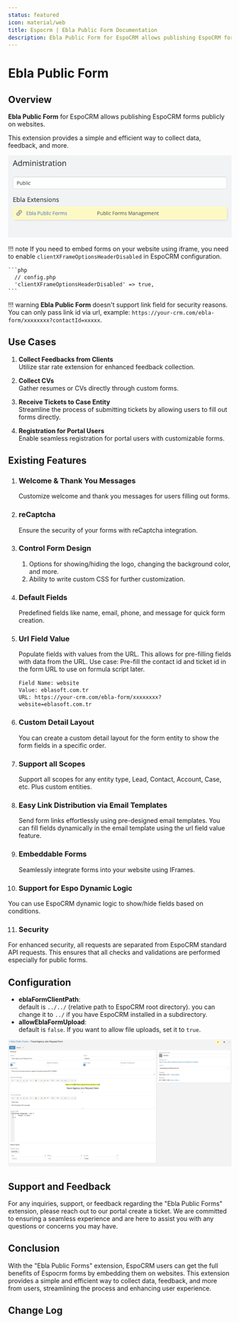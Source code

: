 ```yaml
---
status: featured
icon: material/web
title: Espocrm | Ebla Public Form Documentation
description: Ebla Public Form for EspoCRM allows publishing EspoCRM forms publicly on websites. 
---
```


# Ebla Public Form

## Overview

**Ebla Public Form** for EspoCRM allows publishing EspoCRM forms publicly on websites.

This extension provides a simple and efficient way to collect data, feedback, and more.

![Public Forms](../../_static/images/espocrm-extensions/public-form/espocrm-public-form-admin.png)

!!! note
    If you need to embed forms on your website using iframe, you need to enable `clientXFrameOptionsHeaderDisabled` in EspoCRM configuration.
   
    ```php
      // config.php
      'clientXFrameOptionsHeaderDisabled' => true,
    ```

!!! warning
    **Ebla Public Form** doesn't support link field for security reasons. You can only pass link id via url, example: `https://your-crm.com/ebla-form/xxxxxxxx?contactId=xxxxx`.

## Use Cases

1. **Collect Feedbacks from Clients** <br>
   Utilize star rate extension for enhanced feedback collection.

2. **Collect CVs** <br>
   Gather resumes or CVs directly through custom forms.

3. **Receive Tickets to Case Entity** <br>
   Streamline the process of submitting tickets by allowing users to fill out forms directly.

4. **Registration for Portal Users** <br>
   Enable seamless registration for portal users with customizable forms.

## Existing Features

1. ### Welcome & Thank You Messages
   Customize welcome and thank you messages for users filling out forms.

2. ### reCaptcha
   Ensure the security of your forms with reCaptcha integration.

3. ### Control Form Design
    1. Options for showing/hiding the logo, changing the background color, and more. <br>
    2. Ability to write custom CSS for further customization.

4. ### Default Fields
   Predefined fields like name, email, phone, and message for quick form creation.

5. ### Url Field Value
   Populate fields with values from the URL. This allows for pre-filling fields with data from the URL.
   Use case: Pre-fill the contact id and ticket id in the form URL to use on formula script later.

    ``` title="Example:"
    Field Name: website
    Value: eblasoft.com.tr
    URL: https://your-crm.com/ebla-form/xxxxxxxx?website=eblasoft.com.tr
    ```

6. ### Custom Detail Layout
   You can create a custom detail layout for the form entity to show the form fields in a specific order.

7. ### Support all Scopes
   Support all scopes for any entity type, Lead, Contact, Account, Case, etc. Plus custom entities.

8. ### Easy Link Distribution via Email Templates
   Send form links effortlessly using pre-designed email templates.
   You can fill fields dynamically in the email template using the url field value feature.

9. ### Embeddable Forms
   Seamlessly integrate forms into your website using IFrames.

10. ### Support for Espo Dynamic Logic
   You can use EspoCRM dynamic logic to show/hide fields based on conditions.

11. ### Security
   For enhanced security, all requests are separated from EspoCRM standard API requests. This ensures that all checks and validations are performed especially for public forms.

## Configuration

- **eblaFormClientPath**: <br>
  default is `../../` (relative path to EspoCRM root directory). you can change it to `../` if you have EspoCRM installed in a subdirectory.
- **allowEblaFormUpload**: <br>
  default is `false`. If you want to allow file uploads, set it to `true`.

![Public Forms](../../_static/images/espocrm-extensions/public-form/form-op.png)

## Support and Feedback

For any inquiries, support, or feedback regarding the "Ebla Public Forms" extension, please reach out to our portal create a ticket. We are committed to ensuring a seamless
experience and are here to assist you with any questions or concerns you may have.

## Conclusion

With the "Ebla Public Forms" extension, EspoCRM users can get the full benefits of Espocrm forms by embedding them on websites. This extension provides a simple and efficient way
to collect data, feedback, and more from users, streamlining the process and enhancing user experience.

## Change Log

<div class="change-log-wrapper" data-id="63495a03a73040934"></div>
